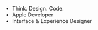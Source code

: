 - Think. Design. Code.
- Apple Developer
- Interface & Experience Designer

<!---
Singh-Jaskaran/Singh-Jaskaran is a ✨ special ✨ repository because its `README.md` (this file) appears on your GitHub profile.
You can click the Preview link to take a look at your changes.
--->
